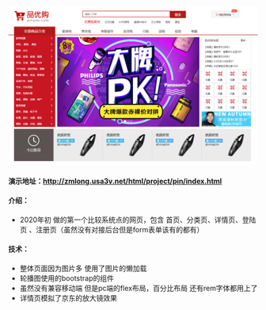 ![](../../../image/project/article03.png)

#### 演示地址：http://zmlong.usa3v.net/html/project/pin/index.html

#### 介绍：

- 2020年初 做的第一个比较系统点的网页，包含 首页、分类页、详情页、登陆页 、注册页（虽然没有对接后台但是form表单该有的都有）

#### 技术：

- 整体页面因为图片多 使用了图片的懒加载
- 轮播图使用的bootstrap的组件
- 虽然没有兼容移动端 但是pc端的flex布局，百分比布局 还有rem字体都用上了
- 详情页模拟了京东的放大镜效果